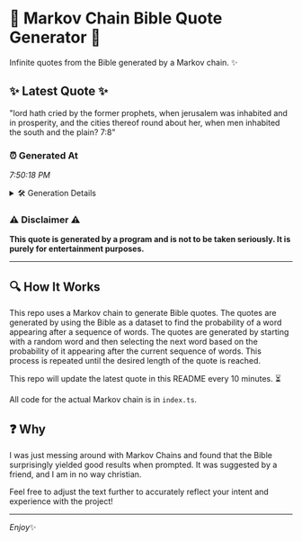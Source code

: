 # 📖 Markov Chain Bible Quote Generator 📖

Infinite quotes from the Bible generated by a Markov chain. ✨

## ✨ Latest Quote ✨
"lord hath cried by the former prophets, when jerusalem was inhabited and in prosperity, and the cities thereof round about her, when men inhabited the south and the plain? 7:8"

### ⏰ Generated At
*7:50:18 PM*

<details>
    <summary>🛠️ Generation Details</summary>
    <p>
        <strong>🌱 Seed:</strong> lord<br>
        <strong>🔄 Iterations:</strong> 29<br>
        <strong>📜 Context History:</strong><br>[ lord ]: hath<br>[ lord, hath ]: cried<br>[ lord, hath, cried ]: by<br>[ lord, hath, cried, by ]: the<br>[ lord, hath, cried, by, the ]: former<br>[ lord, hath, cried, by, the, former ]: prophets,<br>[ hath, cried, by, the, former, prophets, ]: when<br>[ cried, by, the, former, prophets,, when ]: jerusalem<br>[ by, the, former, prophets,, when, jerusalem ]: was<br>[ the, former, prophets,, when, jerusalem, was ]: inhabited<br>[ former, prophets,, when, jerusalem, was, inhabited ]: and<br>[ prophets,, when, jerusalem, was, inhabited, and ]: in<br>[ when, jerusalem, was, inhabited, and, in ]: prosperity,<br>[ jerusalem, was, inhabited, and, in, prosperity, ]: and<br>[ was, inhabited, and, in, prosperity,, and ]: the<br>[ inhabited, and, in, prosperity,, and, the ]: cities<br>[ and, in, prosperity,, and, the, cities ]: thereof<br>[ in, prosperity,, and, the, cities, thereof ]: round<br>[ prosperity,, and, the, cities, thereof, round ]: about<br>[ and, the, cities, thereof, round, about ]: her,<br>[ the, cities, thereof, round, about, her, ]: when<br>[ cities, thereof, round, about, her,, when ]: men<br>[ thereof, round, about, her,, when, men ]: inhabited<br>[ round, about, her,, when, men, inhabited ]: the<br>[ about, her,, when, men, inhabited, the ]: south<br>[ her,, when, men, inhabited, the, south ]: and<br>[ when, men, inhabited, the, south, and ]: the<br>[ men, inhabited, the, south, and, the ]: plain?<br>[ inhabited, the, south, and, the, plain? ]: 7:8<br>
    </p>
</details>

### ⚠️ Disclaimer ⚠️
**This quote is generated by a program and is not to be taken seriously. It is purely for entertainment purposes.**

---

## 🔍 How It Works

This repo uses a Markov chain to generate Bible quotes. The quotes are generated by using the Bible as a dataset to find the probability of a word appearing after a sequence of words. The quotes are generated by starting with a random word and then selecting the next word based on the probability of it appearing after the current sequence of words. This process is repeated until the desired length of the quote is reached.

This repo will update the latest quote in this README every 10 minutes. ⏳

All code for the actual Markov chain is in `index.ts`.

## ❓ Why

I was just messing around with Markov Chains and found that the Bible surprisingly yielded good results when prompted. 
It was suggested by a friend, and I am in no way christian.

Feel free to adjust the text further to accurately reflect your intent and experience with the project!

---

*Enjoy*✨
